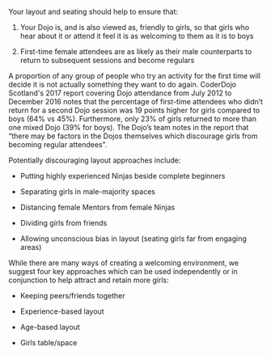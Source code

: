 Your layout and seating should help to ensure that:

1. Your Dojo is, and is also viewed as, friendly to girls, so that girls who hear about it or attend it feel it is as welcoming to them as it is to boys

2. First-time female attendees are as likely as their male counterparts to return to subsequent sessions and become regulars  

A proportion of any group of people who try an activity for the first time will decide it is not actually something they want to do again. CoderDojo Scotland's 2017 report covering Dojo attendance from July 2012 to December 2016 notes that the percentage of first-time attendees who didn’t return for a second Dojo session was 19 points higher for girls compared to boys \(64% vs 45%\). Furthermore, only 23% of girls returned to more than one mixed Dojo \(39% for boys\). The Dojo’s team notes in the report that “there may be factors in the Dojos themselves which discourage girls from becoming regular attendees”.



Potentially discouraging layout approaches include:

* Putting highly experienced Ninjas beside complete beginners

* Separating girls in male-majority spaces

* Distancing female Mentors from female Ninjas

* Dividing girls from friends

* Allowing unconscious bias in layout \(seating girls far from engaging areas\)



While there are many ways of creating a welcoming environment, we suggest four key approaches which can be used independently or in conjunction to help attract and retain more girls:

* Keeping peers/friends together

* Experience-based layout

* Age-based layout

* Girls table/space



